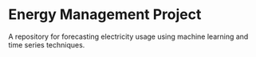 # Energy Management Project

A repository for forecasting electricity usage using machine learning and time series techniques.
